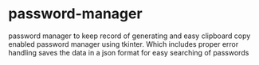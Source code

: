 # password-manager
password manager to keep record of generating and easy clipboard copy enabled password manager using tkinter. Which includes proper error handling
saves the data in a json format for easy searching of passwords
